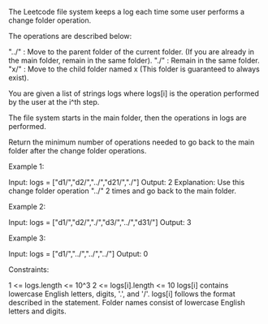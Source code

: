 The Leetcode file system keeps a log each time some user performs a change
folder operation.

The operations are described below:


"../" : Move to the parent folder of the current folder. (If you are already
in the main folder, remain in the same folder).
"./" : Remain in the same folder.
"x/" : Move to the child folder named x (This folder is guaranteed to always
exist).


You are given a list of strings logs where logs[i] is the operation performed
by the user at the i^th step.

The file system starts in the main folder, then the operations in logs are
performed.

Return the minimum number of operations needed to go back to the main folder
after the change folder operations.


Example 1:




Input: logs = ["d1/","d2/","../","d21/","./"]
Output: 2
Explanation: Use this change folder operation "../" 2 times and go back to
the main folder.


Example 2:




Input: logs = ["d1/","d2/","./","d3/","../","d31/"]
Output: 3


Example 3:


Input: logs = ["d1/","../","../","../"]
Output: 0



Constraints:


1 <= logs.length <= 10^3
2 <= logs[i].length <= 10
logs[i] contains lowercase English letters, digits, '.', and '/'.
logs[i] follows the format described in the statement.
Folder names consist of lowercase English letters and digits.





